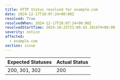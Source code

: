 ```yaml
---
title: HTTP Status resolved for example.com
date: 2024-12-17T18:07:24+00:00Z
resolved: True
resolvedWhen: 2024-12-17T18:07:24+00:00Z
resolvedStartTime: 2024-10-25T21:09:43.191474+00:00
severity: notice
affected:
  - example.com
section: issue
---
```


| Expected Statuses | Actual Status  |
|-------------------|----------------|
| 200, 301, 302 | 200 |
